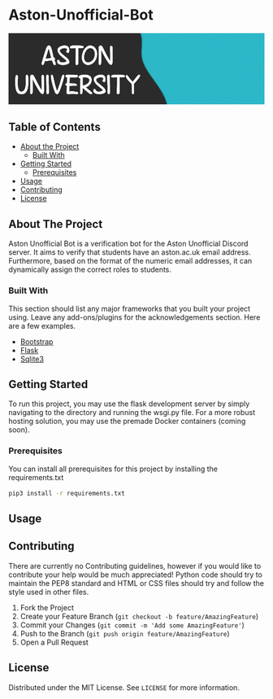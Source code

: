 # Aston-Unofficial-Bot

![Aston Unofficial Banner](https://github.com/Harry-Lees/Aston-Unofficial-Bot/blob/main/.github/banner.png)

## Table of Contents

* [About the Project](#about-the-project)
  * [Built With](#built-with)
* [Getting Started](#getting-started)
  * [Prerequisites](#prerequisites)
* [Usage](#usage)
* [Contributing](#contributing)
* [License](#license)

## About The Project

Aston Unofficial Bot is a verification bot for the Aston Unofficial Discord server. It aims to verify that students have an aston.ac.uk email address. Furthermore, based on the format of the numeric email addresses, it can dynamically assign the correct roles to students.

### Built With
This section should list any major frameworks that you built your project using. Leave any add-ons/plugins for the acknowledgements section. Here are a few examples.
* [Bootstrap](https://getbootstrap.com)
* [Flask](https://flask.palletsprojects.com/en/1.1.x/)
* [Sqlite3](https://www.sqlite.org/index.html)

## Getting Started

To run this project, you may use the flask development server by simply navigating to the directory and running the wsgi.py file. For a more robust hosting solution, you may use the premade Docker containers (coming soon).

### Prerequisites

You can install all prerequisites for this project by installing the requirements.txt

```sh
pip3 install -r requirements.txt
```

## Usage

## Contributing

There are currently no Contributing guidelines, however if you would like to contribute your help would be much appreciated! Python code should try to maintain the PEP8 standard and HTML or CSS files should try and follow the style used in other files.

1. Fork the Project
2. Create your Feature Branch (`git checkout -b feature/AmazingFeature`)
3. Commit your Changes (`git commit -m 'Add some AmazingFeature'`)
4. Push to the Branch (`git push origin feature/AmazingFeature`)
5. Open a Pull Request


<!-- LICENSE -->
## License

Distributed under the MIT License. See `LICENSE` for more information.
